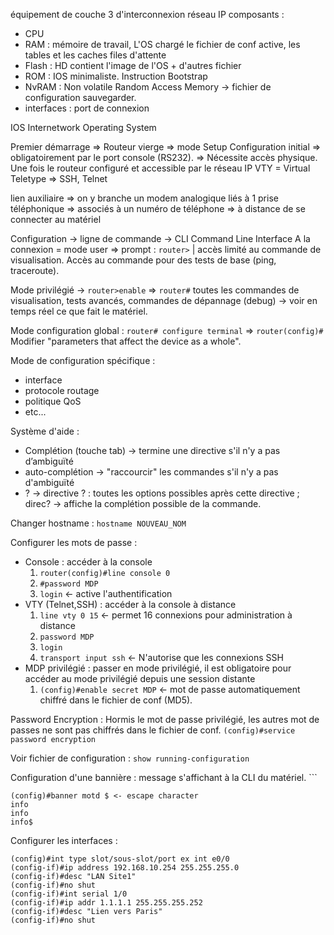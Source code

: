 équipement de couche 3 d'interconnexion réseau IP
composants : 
- CPU
- RAM : mémoire de travail, L'OS chargé le fichier de conf active, les tables et les caches files d'attente
- Flash : HD contient l'image de l'OS + d'autres fichier
- ROM : IOS minimaliste. Instruction Bootstrap
- NvRAM : Non volatile Random Access Memory -> fichier de configuration sauvegarder.
- interfaces : port de connexion

IOS Internetwork Operating System

Premier démarrage => Routeur vierge => mode Setup
Configuration initial => obligatoirement par le port console (RS232). => Nécessite accès physique.
Une fois le routeur configuré et accessible par le réseau IP
VTY = Virtual Teletype => SSH, Telnet

lien auxiliaire => on y branche un modem analogique liés à 1 prise téléphonique => associés à un numéro de téléphone => à distance de se connecter au matériel

Configuration -> ligne de commande -> CLI Command Line Interface
A la connexion = mode user => prompt : `router>` | accès limité au commande de visualisation.
Accès au commande pour des tests de base (ping, traceroute).

Mode privilégié -> `router>enable` => `router#` toutes les commandes de visualisation, tests avancés, commandes de dépannage (debug) -> voir en temps réel ce que fait le matériel.

Mode configuration global : `router# configure terminal` => `router(config)#` Modifier "parameters that affect the device as a whole".

Mode de configuration spécifique :
- interface
- protocole routage
- politique QoS
- etc...

Système d'aide :
- Complétion (touche tab) -> termine une directive s'il n'y a pas d’ambiguïté
- auto-complétion -> "raccourcir" les commandes s'il n'y a pas d'ambiguïté
- ? -> directive ? : toutes les options possibles après cette directive ; direc? -> affiche la complétion possible de la commande.

Changer hostname : `hostname NOUVEAU_NOM`

Configurer les mots de passe :
- Console : accéder à la console 
	1. `router(config)#line console 0`
	2. `#password MDP`
	3. `login` <- active l'authentification
- VTY (Telnet,SSH) : accéder à la console à distance
	1. `line vty 0 15` <- permet 16 connexions pour administration à distance
	2. `password MDP`
	3. `login`
	4. `transport input ssh` <- N'autorise que les connexions SSH
- MDP privilégié : passer en mode privilégié, il est obligatoire pour accéder au mode privilégié depuis une session distante
	1. `(config)#enable secret MDP` <- mot de passe automatiquement chiffré dans le fichier de conf (MD5).

Password Encryption :
Hormis le mot de passe privilégié, les autres mot de passes ne sont pas chiffrés dans le fichier de conf.
`(config)#service password encryption`

Voir fichier de configuration : `show running-configuration`

Configuration d'une bannière : message s'affichant à la CLI du matériel. ```
```cisco-CLI
(config)#banner motd $ <- escape character
info
info
info$
```

Configurer les interfaces : 
```cisco-CLI
(config)#int type slot/sous-slot/port ex int e0/0
(config-if)#ip address 192.168.10.254 255.255.255.0
(config-if)#desc "LAN Site1"
(config-if)#no shut
(config-if)#int serial 1/0
(config-if)#ip addr 1.1.1.1 255.255.255.252
(config-if)#desc "Lien vers Paris"
(config-if)#no shut
```
